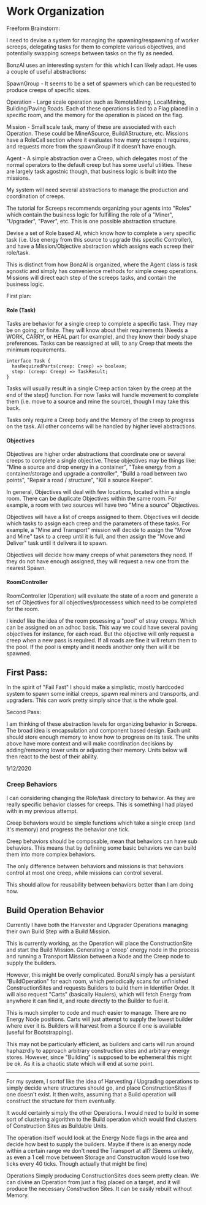 # Work Organization


Freeform Brainstorm:

I need to devise a system for managing the spawning/respawning of worker screeps, delegating tasks for them to complete various objectives, and potentially swapping screeps between tasks on the fly as needed.

BonzAI uses an interesting system for this which I can likely adapt. He uses a couple of useful abstractions:

SpawnGroup - It seems to be a set of spawners which can be requested to produce creeps of specific sizes.

Operation - Large scale operation such as RemoteMining, LocalMining, Buliding/Paving Roads. Each of these operations is tied to a Flag placed in a specific room, and the memory for the operation is placed on the flag.

Mission - Small scale task, many of these are associated with each Operation. These could be MineASource, BuildAStructure, etc. Missions have a RoleCall section where it evaluates how many screeps it requires, and requests more from the spawnGroup if it doesn't have enough.

Agent - A simple abstraction over a Creep, which delegates most of the normal operators to the default creep but has some useful utilities. These are largely task agostnic though, that business logic is built into the missions.




My system will need several abstractions to manage the production and coordination of creeps.

The tutorial for Screeps recommends organizing your agents into "Roles" which contain the business logic for fulfilling the role of a "Miner", "Upgrader", "Paver", etc. This is one possible abstraction structure.

Devise a set of Role based AI, which know how to complete a very specific task (i.e. Use energy from this source to upgrade this specific Controller), and have a Mission/Objective abstraction which assigns each screep their role/task.

This is distinct from how BonzAI is organized, where the Agent class is task agnostic and simply has convenience methods for simple creep operations. Missions will direct each step of the screeps tasks, and contain the business logic.


First plan:

#### Role (Task)
Tasks are behavior for a single creep to complete a specific task. They may be on going, or finite. They will know about their requirements (Needs a WORK, CARRY, or HEAL part for example), and they know their body shape preferences. Tasks can be reassigned at will, to any Creep that meets the minimum requirements.

```
interface Task {
  hasRequiredParts(creep: Creep) => boolean;
  step: (creep: Creep) => TaskResult;
}
```

Tasks will usually result in a single Creep action taken by the creep at the end of the step() function.
For now Tasks will handle movement to complete them (i.e. move to a source and mine the source), though I may take this back.

Tasks only require a Creep body and the Memory of the creep to progress on the task. All other concerns will be handled by higher level abstractions.

#### Objectives
Objectives are higher order abstractions that coordinate one or several creeps to complete a single objective. These objectives may be things like: "Mine a source and drop energy in a container", "Take energy from a container/storage and upgrade a controller", "Build a road between two points", "Repair a road / structure", "Kill a source Keeper".

In general, Objectives will deal with few locations, located within a single room. There can be duplicate Objectives within the same room. For example, a room with two sources will have two "Mine a source" Objectives.

Objectives will have a list of creeps assigned to them. Objectives will decide which tasks to assign each creep and the parameters of these tasks. For example, a "Mine and Transport" mission will decide to assign the "Move and Mine" task to a creep until it is full, and then assign the "Move and Deliver" task until it delivers it to spawn.

Objectives will decide how many creeps of what parameters they need. If they do not have enough assigned, they will request a new one from the nearest Spawn.

#### RoomController
RoomController (Operation) will evaluate the state of a room and generate a set of Objectives for all objectives/processess which need to be completed for the room.

I kindof like the idea of the room posessing a "pool" of stray creeps. Which can be assigned on an adhoc basis. This way we could have several paving objectives for instance, for each road. But the objective will only request a creep when a new pass is required. If all roads are fine it will return them to the pool. If the pool is empty and it needs another only then will it be spawned.


## First Pass:

In the spirit of "Fail Fast" I should make a simplistic, mostly hardcoded system to spawn some initial creeps, spawn real miners and transports, and upgraders. This can work pretty simply since that is the whole goal.


Second Pass:

I am thinking of these abstraction levels for organizing behavior in Screeps. The broad idea is encapsulation and component based design. Each unit should store enough memory to know how to progress on its task. The units above have more context and will make coordination decisions by adding/removing lower units or adjusting their memory. Units below will then react to the best of their ability.



1/12/2020

### Creep Behaviors

I can considering changing the Role/task directory to behavior. As they are really specific behavior classes for creeps. This is something I had played with in my previous attempt.

Creep behaviors would be simple functions which take a single creep (and it's memory) and progress the behavior one tick.

Creep behaviors should be composable, mean that behaviors can have sub behaviors. This means that by definiing some basic behaviors we can build them into more complex behaviors.

The only difference between behaviors and missions is that behaviors control at most one creep, while missions can control several.

This should allow for reusability between behaviors better than I am doing now.


## Build Operation Behavior

Currently I have both the Harvester and Upgrader Operations managing their own Build Step with a Build Mission.

This is currently working, as the Operation will place the ConstructionSite and start the Build Mission. Generating a 'creep' energy node in the process and running a Transport Mission between a Node and the Creep node to supply the builders.

However, this might be overly complicated. BonzAI simply has a persistant "BuildOperation" for each room, which periodically scans for unfinished ConstructionSites and requests Builders to build them in Identifier Order. It will also request "Carts" (basically Haulers), which will fetch Energy from anywhere it can find it, and route directly to the Builder to fuel it.

This is much simpler to code and much easier to manage. There are no Energy Node positions. Carts will just attempt to supply the lowest builder where ever it is. Builders will harvest from a Source if one is available (useful for Bootstrapping).

This may not be particularly efficient, as builders and carts will run around haphazrdly to approach arbitrary construction sites and arbitrary energy stores. However, since "Building" is supposed to be ephemeral this might be ok. As it is a chaotic state which will end at some point.

---

For my system, I sortof like the idea of Harvesting / Upgrading operations to simply decide where structures should go, and place ConstructionSites if one doesn't exist. It then waits, assuming that a Build operation will construct the structure for them eventually.

It would certainly simply the other Operations. I would need to build in some sort of clustering algorithm to the Build operation which would find clusters of Construction Sites as Buildable Units.

The operation itself would look at the Energy Node flags in the area and decide how best to supply the builders. Maybe if there is an energy node within a certain range we don't need the Transport at all? (Seems unlikely, as even a 1 cell move between Storage and Construciton would lose two ticks every 40 ticks. Though actually that might be fine)

Operations Simply producing ConstructionSites does seem pretty clean. We can divine an Operation from just a flag placed on a target, and it will produce the necessary Construction Sites. It can be easily rebuilt without Memory.
